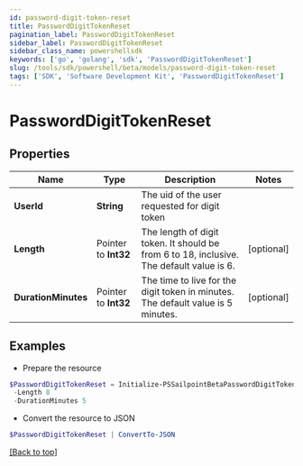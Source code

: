 ```yaml
---
id: password-digit-token-reset
title: PasswordDigitTokenReset
pagination_label: PasswordDigitTokenReset
sidebar_label: PasswordDigitTokenReset
sidebar_class_name: powershellsdk
keywords: ['go', 'golang', 'sdk', 'PasswordDigitTokenReset'] 
slug: /tools/sdk/powershell/beta/models/password-digit-token-reset
tags: ['SDK', 'Software Development Kit', 'PasswordDigitTokenReset']
---
```



# PasswordDigitTokenReset

## Properties

Name | Type | Description | Notes
------------ | ------------- | ------------- | -------------
**UserId** |  **String** | The uid of the user requested for digit token | 
**Length** |  Pointer to **Int32** | The length of digit token. It should be from 6 to 18, inclusive. The default value is 6. | [optional] 
**DurationMinutes** |  Pointer to **Int32** | The time to live for the digit token in minutes. The default value is 5 minutes. | [optional] 

## Examples

- Prepare the resource
```powershell
$PasswordDigitTokenReset = Initialize-PSSailpointBetaPasswordDigitTokenReset  -UserId Abby.Smith `
 -Length 8 `
 -DurationMinutes 5
```

- Convert the resource to JSON
```powershell
$PasswordDigitTokenReset | ConvertTo-JSON
```


[[Back to top]](#) 

